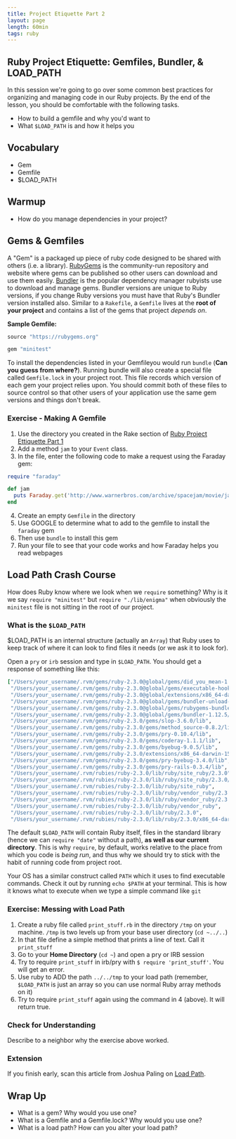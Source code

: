 ```yaml
---
title: Project Etiquette Part 2
layout: page
length: 60min
tags: ruby
---
```


## Ruby Project Etiquette: Gemfiles, Bundler, & LOAD_PATH

In this session we're going to go over some common best practices for organizing and managing code in our Ruby projects. By the end of the lesson, you should be comfortable with the following tasks.

* How to build a gemfile and why you'd want to
* What `$LOAD_PATH` is and how it helps you


## Vocabulary 
* Gem
* Gemfile
* $LOAD_PATH

## Warmup

* How do you manage dependencies in your project?

## Gems & Gemfiles

A "Gem" is a packaged up piece of ruby code designed to be shared with others (i.e. a library). [RubyGems](https://rubygems.org/) is the community-run repository and website where gems can be published so other users can download and use them easily. [Bundler](http://bundler.io/) is the popular dependency manager rubyists use to download and manage gems. Bundler versions are unique to Ruby versions, if you change Ruby versions you must have that Ruby's Bundler version installed also. Similar to a `Rakefile`, a `Gemfile` lives at the **root of your project** and contains a list of the gems that project *depends on*.

**Sample Gemfile:**

```ruby
source "https://rubygems.org"

gem "minitest"
```

To install the dependencies listed in your Gemfileyou would run `bundle` (**Can you guess from where?**). Running bundle will also create a special file called `Gemfile.lock` in your project root. This file records which version of each gem your project relies upon. You should commit both of these files to source control so that other users of your application use the same gem versions and things don't break.

### Exercise - Making A Gemfile

1. Use the directory you created in the Rake section of [Ruby Project Ettiquette Part 1](../ruby_project_ettiquette)
2. Add a method `jam` to your `Event` class.
3. In the file, enter the following code to make a request using the Faraday gem:

```ruby
require "faraday"

def jam
  puts Faraday.get('http://www.warnerbros.com/archive/spacejam/movie/jam.html').body
end 
```

4. Create an empty `Gemfile` in the directory
5. Use GOOGLE to determine what to add to the gemfile to install the `faraday` gem
6. Then use `bundle` to install this gem
7. Run your file to see that your code works and how Faraday helps you read webpages


## Load Path Crash Course

How does Ruby know where we look when we `require` something? Why is it we say `require "minitest"` but `require "./lib/enigma"` when obviously the `minitest` file is not sitting in the root of our project.

### What is the `$LOAD_PATH`

$LOAD_PATH is an internal structure (actually an `Array`) that Ruby uses to keep track of where it can look to find files it needs (or we ask it to look for).

Open a `pry` or `irb` session and type in `$LOAD_PATH`. You should get a response of something like this:

```ruby
["/Users/your_username/.rvm/gems/ruby-2.3.0@global/gems/did_you_mean-1.0.0/lib",
 "/Users/your_username/.rvm/gems/ruby-2.3.0@global/gems/executable-hooks-1.3.2/lib",
 "/Users/your_username/.rvm/gems/ruby-2.3.0@global/extensions/x86_64-darwin-15/2.3.0/executable-hooks-1.3.2",
 "/Users/your_username/.rvm/gems/ruby-2.3.0@global/gems/bundler-unload-1.0.2/lib",
 "/Users/your_username/.rvm/gems/ruby-2.3.0@global/gems/rubygems-bundler-1.4.4/lib",
 "/Users/your_username/.rvm/gems/ruby-2.3.0@global/gems/bundler-1.12.5/lib",
 "/Users/your_username/.rvm/gems/ruby-2.3.0/gems/slop-3.6.0/lib",
 "/Users/your_username/.rvm/gems/ruby-2.3.0/gems/method_source-0.8.2/lib",
 "/Users/your_username/.rvm/gems/ruby-2.3.0/gems/pry-0.10.4/lib",
 "/Users/your_username/.rvm/gems/ruby-2.3.0/gems/coderay-1.1.1/lib",
 "/Users/your_username/.rvm/gems/ruby-2.3.0/gems/byebug-9.0.5/lib",
 "/Users/your_username/.rvm/gems/ruby-2.3.0/extensions/x86_64-darwin-15/2.3.0/byebug-9.0.5",
 "/Users/your_username/.rvm/gems/ruby-2.3.0/gems/pry-byebug-3.4.0/lib",
 "/Users/your_username/.rvm/gems/ruby-2.3.0/gems/pry-rails-0.3.4/lib",
 "/Users/your_username/.rvm/rubies/ruby-2.3.0/lib/ruby/site_ruby/2.3.0",
 "/Users/your_username/.rvm/rubies/ruby-2.3.0/lib/ruby/site_ruby/2.3.0/x86_64-darwin15",
 "/Users/your_username/.rvm/rubies/ruby-2.3.0/lib/ruby/site_ruby",
 "/Users/your_username/.rvm/rubies/ruby-2.3.0/lib/ruby/vendor_ruby/2.3.0",
 "/Users/your_username/.rvm/rubies/ruby-2.3.0/lib/ruby/vendor_ruby/2.3.0/x86_64-darwin15",
 "/Users/your_username/.rvm/rubies/ruby-2.3.0/lib/ruby/vendor_ruby",
 "/Users/your_username/.rvm/rubies/ruby-2.3.0/lib/ruby/2.3.0",
 "/Users/your_username/.rvm/rubies/ruby-2.3.0/lib/ruby/2.3.0/x86_64-darwin15"]
```

The default `$LOAD_PATH` will contain Ruby itself, files in the standard library (hence we can `require "date"` without a path), **as well as our current directory**. This is why `require`, by default, works relative to the place from which you code is *being run*, and thus why we should try to stick with the habit of running code from project root.

Your OS has a similar construct called `PATH` which it uses to find executable commands. Check it out by running `echo $PATH` at your terminal. This is how it knows what to execute when we type a simple command like `git`

### Exercise: Messing with Load Path

1. Create a ruby file called `print_stuff.rb` in the directory `/tmp` on your machine. `/tmp` is two levels up from your base user directory (`cd ~../..`)
2. In that file define a simple method that prints a line of text. Call it `print_stuff`
3. Go to your **Home Directory** (`cd ~`) and open a pry or IRB session
4. Try to require `print_stuff` in irb/pry with `$ require 'print_stuff'`. You will get an error.
5. Use ruby to ADD the path `../../tmp` to your load path (remember, `$LOAD_PATH` is just an array so you can use normal Ruby array methods on it)
6. Try to require `print_stuff` again using the command in 4 (above). It will return true.

### Check for Understanding

Describe to a neighbor why the exercise above worked.

### Extension

If you finish early, scan this article from Joshua Paling on [Load Path](http://joshuapaling.com/blog/2015/03/22/ruby-load-path.html).

## Wrap Up
* What is a gem? Why would you use one?
* What is a Gemfile and a Gemfile.lock? Why would you use one?
* What is a load path? How can you alter your load path? 

